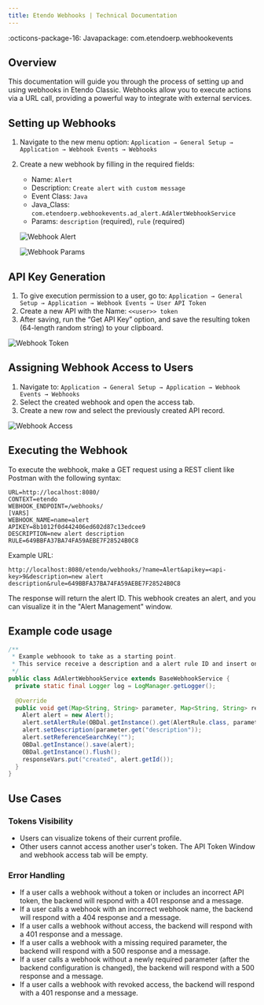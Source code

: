 ```yaml
---
title: Etendo Webhooks | Technical Documentation
---
```


:octicons-package-16: Javapackage: com.etendoerp.webhookevents

## Overview

This documentation will guide you through the process of setting up and using webhooks in Etendo Classic. Webhooks allow you to execute actions via a URL call, providing a powerful way to integrate with external services.

## Setting up Webhooks

1. Navigate to the new menu option: `Application → General Setup → Application → Webhook Events → Webhooks`
2. Create a new webhook by filling in the required fields:
    - Name: `Alert`
    - Description: `Create alert with custom message`
    - Event Class: `Java`
    - Java_Class: `com.etendoerp.webhookevents.ad_alert.AdAlertWebhookService`
    - Params: `description` (required), `rule` (required)
        
    ![Webhook Alert](/assets/developer-guide/etendo-classic/bundles/WebhookAlert.png)
        
    ![Webhook Params](/assets/developer-guide/etendo-classic/bundles/WebhookParams.png)
        

## API Key Generation

1. To give execution permission to a user, go to: `Application → General Setup → Application → Webhook Events → User API Token`
2. Create a new API with the Name: `<<user>> token`
3. After saving, run the “Get API Key” option, and save the resulting token (64-length random string) to your clipboard.
    
![Webhook Token](/assets/developer-guide/etendo-classic/bundles/WebhookToken.png)
    

## Assigning Webhook Access to Users

1. Navigate to: `Application → General Setup → Application → Webhook Events → Webhooks`
2. Select the created webhook and open the access tab.
3. Create a new row and select the previously created API record.

![Webhook Access](/assets/developer-guide/etendo-classic/bundles/WebhookAccess.png)

## Executing the Webhook

To execute the webhook, make a GET request using a REST client like Postman with the following syntax:

```
URL=http://localhost:8080/
CONTEXT=etendo
WEBHOOK_ENDPOINT=/webhooks/
[VARS]
WEBHOOK_NAME=name=alert
APIKEY=8b1012f0d442406ed602d87c13edcee9
DESCRIPTION=new alert description
RULE=649BBFA37BA74FA59AEBE7F28524B0C8
```

Example URL:

```
http://localhost:8080/etendo/webhooks/?name=Alert&apikey=<api-key>9&description=new alert description&rule=649BBFA37BA74FA59AEBE7F28524B0C8
```

The response will return the alert ID. This webhook creates an alert, and you can visualize it in the "Alert Management" window.

## Example code usage

```java title="AdAlertWebhookService.java"
/**
 * Example webhoook to take as a starting point.
 * This service receive a description and a alert rule ID and insert one standard alert
 */
public class AdAlertWebhookService extends BaseWebhookService {
  private static final Logger log = LogManager.getLogger();
  
  @Override
  public void get(Map<String, String> parameter, Map<String, String> responseVars) {
    Alert alert = new Alert();
    alert.setAlertRule(OBDal.getInstance().get(AlertRule.class, parameter.get("rule")));
    alert.setDescription(parameter.get("description"));
    alert.setReferenceSearchKey("");
    OBDal.getInstance().save(alert);
    OBDal.getInstance().flush();
    responseVars.put("created", alert.getId());
  }
}
```

## Use Cases

### Tokens Visibility

- Users can visualize tokens of their current profile.
- Other users cannot access another user's token. The API Token Window and webhook access tab will be empty.

### Error Handling

- If a user calls a webhook without a token or includes an incorrect API token, the backend will respond with a 401 response and a message.
- If a user calls a webhook with an incorrect webhook name, the backend will respond with a 404 response and a message.
- If a user calls a webhook without access, the backend will respond with a 401 response and a message.
- If a user calls a webhook with a missing required parameter, the backend will respond with a 500 response and a message.
- If a user calls a webhook without a newly required parameter (after the backend configuration is changed), the backend will respond with a 500 response and a message.
- If a user calls a webhook with revoked access, the backend will respond with a 401 response and a message.